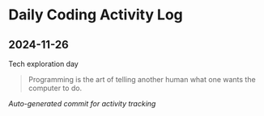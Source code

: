 # Daily Coding Activity Log

## 2024-11-26

Tech exploration day

> Programming is the art of telling another human what one wants the computer to do.

*Auto-generated commit for activity tracking*
